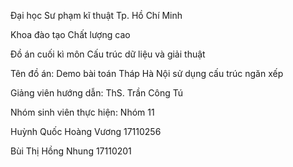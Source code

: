 Đại học Sư phạm kĩ thuật Tp. Hồ Chí Minh

Khoa đào tạo Chất lượng cao


Đồ án cuối kì môn Cấu trúc dữ liệu và giải thuật

Tên đồ án: Demo bài toán Tháp Hà Nội sử dụng cấu trúc ngăn xếp

Giảng viên hướng dẫn: ThS. Trần Công Tú

Nhóm sinh viên thực hiện: Nhóm 11

Huỳnh Quốc Hoàng Vương      17110256

Bùi Thị Hồng Nhung          17110201
